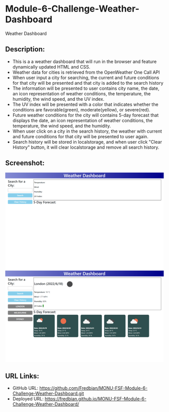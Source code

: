 # Module-6-Challenge-Weather-Dashboard
Weather Dashboard

## Description:
* This is a a weather dashboard that will run in the browser and feature dynamically updated HTML and CSS.
* Weather data for cities is retrieved from the OpenWeather One Call API
* When user input a city for searching, the current and future conditions for that city will be presented and that city is added to the search history
* The information will be presented to user contains city name, the date, an icon representation of weather conditions, the temperature, the humidity, the wind speed, and the UV index.
* The UV index will be presented with a color that indicates whether the conditions are favorable(green), moderate(yellow), or severe(red).
* Future weather conditions for the city will contains 5-day forecast that displays the date, an icon representation of weather conditions, the temperature, the wind speed, and the humidity.
* When user click on a city in the search history, the weather with current and future conditions for that city will be presented to user again.
* Search history will be stored in localstorage, and when user click "Clear History" button, it will clear localstorage and remove all search history.


## Screenshot:
![Alt text](https://github.com/Fredbian/MONU-FSF-Module-6-Challenge-Weather-Dashboard/blob/main/images/127.0.0.1_5500_Module-6-Challenge-Weather-Dashboard_index.html%20(2).png)
![Alt text](https://github.com/Fredbian/MONU-FSF-Module-6-Challenge-Weather-Dashboard/blob/main/images/127.0.0.1_5500_Module-6-Challenge-Weather-Dashboard_index.html%20(5).png)

## URL Links:
* GitHub URL: https://github.com/Fredbian/MONU-FSF-Module-6-Challenge-Weather-Dashboard.git
* Deployed URL: https://fredbian.github.io/MONU-FSF-Module-6-Challenge-Weather-Dashboard/